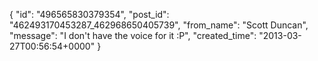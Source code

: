  {
   "id": "496565830379354",
   "post_id": "462493170453287_462968650405739",
   "from_name": "Scott Duncan",
   "message": "I don't have the voice for it :P",
   "created_time": "2013-03-27T00:56:54+0000"
 }
